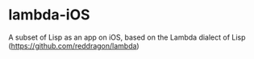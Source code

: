 # lambda-iOS
A subset of Lisp as an app on iOS, based on the Lambda dialect of Lisp (https://github.com/reddragon/lambda)

